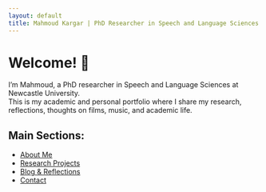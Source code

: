 ```yaml
---
layout: default
title: Mahmoud Kargar | PhD Researcher in Speech and Language Sciences
---
```


<div class="content-box">

# Welcome! 👋

I’m Mahmoud, a PhD researcher in Speech and Language Sciences at Newcastle University.  
This is my academic and personal portfolio where I share my research, reflections, thoughts on films, music, and academic life.

## Main Sections:

- [About Me](about.md)
- [Research Projects](projects.md)
- [Blog & Reflections](blog.md)
- [Contact](contact.md)

</div>
